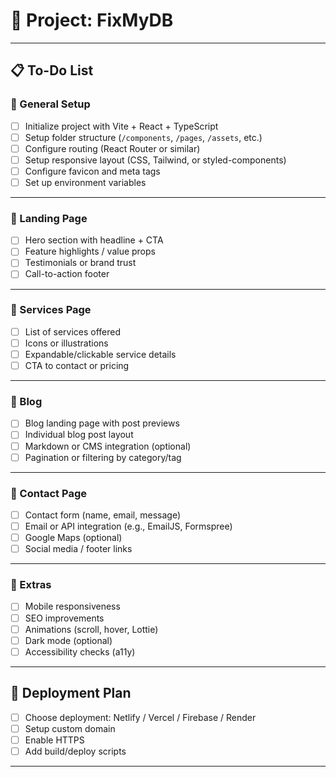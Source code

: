 # 🧠 Project: FixMyDB

---

## 📋 To-Do List

### 🔹 General Setup
- [ ] Initialize project with Vite + React + TypeScript
- [ ] Setup folder structure (`/components`, `/pages`, `/assets`, etc.)
- [ ] Configure routing (React Router or similar)
- [ ] Setup responsive layout (CSS, Tailwind, or styled-components)
- [ ] Configure favicon and meta tags
- [ ] Set up environment variables

---

### 🔹 Landing Page
- [ ] Hero section with headline + CTA
- [ ] Feature highlights / value props
- [ ] Testimonials or brand trust
- [ ] Call-to-action footer

---

### 🔹 Services Page
- [ ] List of services offered
- [ ] Icons or illustrations
- [ ] Expandable/clickable service details
- [ ] CTA to contact or pricing

---

### 🔹 Blog
- [ ] Blog landing page with post previews
- [ ] Individual blog post layout
- [ ] Markdown or CMS integration (optional)
- [ ] Pagination or filtering by category/tag

---

### 🔹 Contact Page
- [ ] Contact form (name, email, message)
- [ ] Email or API integration (e.g., EmailJS, Formspree)
- [ ] Google Maps (optional)
- [ ] Social media / footer links

---

### 🔹 Extras
- [ ] Mobile responsiveness
- [ ] SEO improvements
- [ ] Animations (scroll, hover, Lottie)
- [ ] Dark mode (optional)
- [ ] Accessibility checks (a11y)

---

## 🚀 Deployment Plan
- [ ] Choose deployment: Netlify / Vercel / Firebase / Render
- [ ] Setup custom domain
- [ ] Enable HTTPS
- [ ] Add build/deploy scripts

---